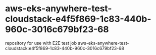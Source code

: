 # aws-eks-anywhere-test-cloudstack-e4f5f869-1c83-440b-960c-3016c679bf23-68
repository for use with E2E test job aws-eks-anywhere-test-cloudstack:e4f5f869-1c83-440b-960c-3016c679bf23-68
